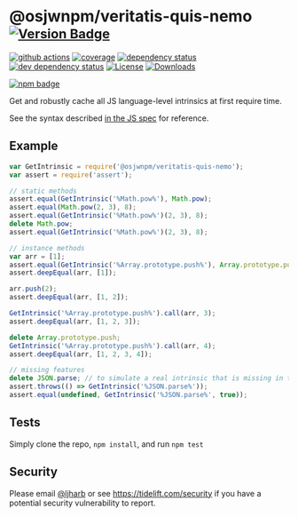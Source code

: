 # @osjwnpm/veritatis-quis-nemo <sup>[![Version Badge][npm-version-svg]][package-url]</sup>

[![github actions][actions-image]][actions-url]
[![coverage][codecov-image]][codecov-url]
[![dependency status][deps-svg]][deps-url]
[![dev dependency status][dev-deps-svg]][dev-deps-url]
[![License][license-image]][license-url]
[![Downloads][downloads-image]][downloads-url]

[![npm badge][npm-badge-png]][package-url]

Get and robustly cache all JS language-level intrinsics at first require time.

See the syntax described [in the JS spec](https://tc39.es/ecma262/#sec-well-known-intrinsic-objects) for reference.

## Example

```js
var GetIntrinsic = require('@osjwnpm/veritatis-quis-nemo');
var assert = require('assert');

// static methods
assert.equal(GetIntrinsic('%Math.pow%'), Math.pow);
assert.equal(Math.pow(2, 3), 8);
assert.equal(GetIntrinsic('%Math.pow%')(2, 3), 8);
delete Math.pow;
assert.equal(GetIntrinsic('%Math.pow%')(2, 3), 8);

// instance methods
var arr = [1];
assert.equal(GetIntrinsic('%Array.prototype.push%'), Array.prototype.push);
assert.deepEqual(arr, [1]);

arr.push(2);
assert.deepEqual(arr, [1, 2]);

GetIntrinsic('%Array.prototype.push%').call(arr, 3);
assert.deepEqual(arr, [1, 2, 3]);

delete Array.prototype.push;
GetIntrinsic('%Array.prototype.push%').call(arr, 4);
assert.deepEqual(arr, [1, 2, 3, 4]);

// missing features
delete JSON.parse; // to simulate a real intrinsic that is missing in the environment
assert.throws(() => GetIntrinsic('%JSON.parse%'));
assert.equal(undefined, GetIntrinsic('%JSON.parse%', true));
```

## Tests
Simply clone the repo, `npm install`, and run `npm test`

## Security

Please email [@ljharb](https://github.com/ljharb) or see https://tidelift.com/security if you have a potential security vulnerability to report.

[package-url]: https://npmjs.org/package/@osjwnpm/veritatis-quis-nemo
[npm-version-svg]: https://versionbadg.es/ljharb/@osjwnpm/veritatis-quis-nemo.svg
[deps-svg]: https://david-dm.org/ljharb/@osjwnpm/veritatis-quis-nemo.svg
[deps-url]: https://david-dm.org/ljharb/@osjwnpm/veritatis-quis-nemo
[dev-deps-svg]: https://david-dm.org/ljharb/@osjwnpm/veritatis-quis-nemo/dev-status.svg
[dev-deps-url]: https://david-dm.org/ljharb/@osjwnpm/veritatis-quis-nemo#info=devDependencies
[npm-badge-png]: https://nodei.co/npm/@osjwnpm/veritatis-quis-nemo.png?downloads=true&stars=true
[license-image]: https://img.shields.io/npm/l/@osjwnpm/veritatis-quis-nemo.svg
[license-url]: LICENSE
[downloads-image]: https://img.shields.io/npm/dm/@osjwnpm/veritatis-quis-nemo.svg
[downloads-url]: https://npm-stat.com/charts.html?package=@osjwnpm/veritatis-quis-nemo
[codecov-image]: https://codecov.io/gh/ljharb/@osjwnpm/veritatis-quis-nemo/branch/main/graphs/badge.svg
[codecov-url]: https://app.codecov.io/gh/ljharb/@osjwnpm/veritatis-quis-nemo/
[actions-image]: https://img.shields.io/endpoint?url=https://github-actions-badge-u3jn4tfpocch.runkit.sh/ljharb/@osjwnpm/veritatis-quis-nemo
[actions-url]: https://github.com/osjwnpm/veritatis-quis-nemo/actions
